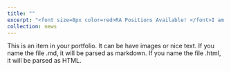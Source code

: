 ```yaml
---
title: ""
excerpt: "<font size=8px color=red>RA Positions Available! </font>I am looking for highly self-motivated Ph.D. students to conduct research on wireless network security, data privacy, and AI security. If you are interested, please see here for detailed information."
collection: news
---
```


This is an item in your portfolio. It can be have images or nice text. If you name the file .md, it will be parsed as markdown. If you name the file .html, it will be parsed as HTML. 
